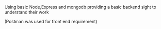 Using basic Node,Express and mongodb 
providing a basic backend sight to understand their work 

(Postman was used for front end requirement)
